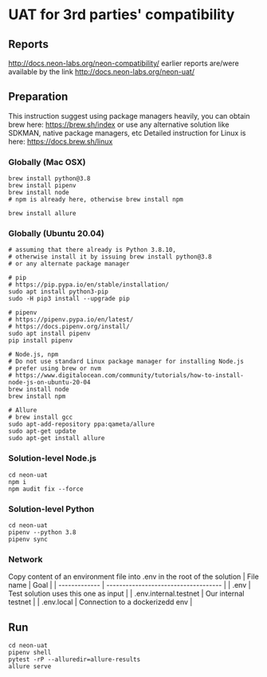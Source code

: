 # UAT for 3rd parties' compatibility
## Reports
http://docs.neon-labs.org/neon-compatibility/
earlier reports are/were available by the link
http://docs.neon-labs.org/neon-uat/

## Preparation

This instruction suggest using package managers heavily, you can obtain brew here:
https://brew.sh/index
or use any alternative solution like SDKMAN, native package managers, etc
Detailed instruction for Linux is here: https://docs.brew.sh/linux

### Globally (Mac OSX)
```
brew install python@3.8
brew install pipenv
brew install node
# npm is already here, otherwise brew install npm

brew install allure
```

### Globally (Ubuntu 20.04)
```
# assuming that there already is Python 3.8.10, 
# otherwise install it by issuing brew install python@3.8 
# or any alternate package manager

# pip
# https://pip.pypa.io/en/stable/installation/
sudo apt install python3-pip
sudo -H pip3 install --upgrade pip

# pipenv
# https://pipenv.pypa.io/en/latest/
# https://docs.pipenv.org/install/
sudo apt install pipenv
pip install pipenv

# Node.js, npm
# Do not use standard Linux package manager for installing Node.js
# prefer using brew or nvm
# https://www.digitalocean.com/community/tutorials/how-to-install-node-js-on-ubuntu-20-04
brew install node
brew install npm

# Allure
# brew install gcc
sudo apt-add-repository ppa:qameta/allure
sudo apt-get update
sudo apt-get install allure
```

### Solution-level Node.js
```
cd neon-uat
npm i
npm audit fix --force
```
### Solution-level Python
```
cd neon-uat
pipenv --python 3.8
pipenv sync
```

### Network
Copy content of an environment file into .env in the root of the solution
| File name     | Goal                                 |
| ------------- | ------------------------------------ |
| .env          | Test solution uses this one as input |
| .env.internal.testnet  | Our internal testnet        |
| .env.local   | Connection to a dockerizedd env       |

## Run
```
cd neon-uat
pipenv shell
pytest -rP --alluredir=allure-results
allure serve
```
